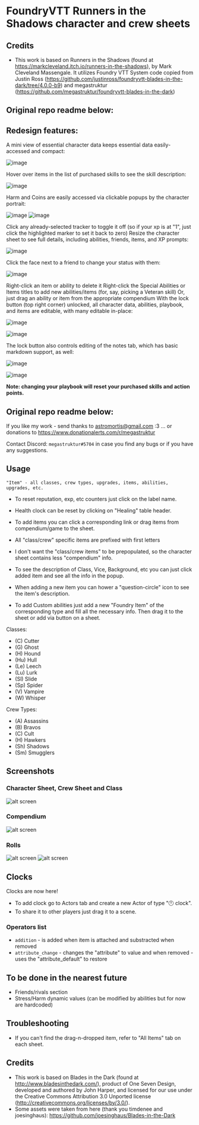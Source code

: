 # FoundryVTT Runners in the Shadows character and crew sheets

## Credits
- This work is based on Runners in the Shadows (found at https://markcleveland.itch.io/runners-in-the-shadows), by Mark Cleveland Massengale. It utilizes Foundry VTT System code copied from Justin Ross (https://github.com/justinross/foundryvtt-blades-in-the-dark/tree/4.0.0-b9) and megastruktur (https://github.com/megastruktur/foundryvtt-blades-in-the-dark)



## Original repo readme below:

## Redesign features:
A mini view of essential character data keeps essential data easily-accessed and compact:

![image](https://user-images.githubusercontent.com/1120106/130698986-4c28509a-8643-4e8d-af63-250d517a5e92.png)

Hover over items in the list of purchased skills to see the skill description:

![image](https://user-images.githubusercontent.com/1120106/130699030-89ff398a-a854-46e3-b75f-3a92676c429c.png)

Harm and Coins are easily accessed via clickable popups by the character portrait:

![image](https://user-images.githubusercontent.com/1120106/130699095-dd25bc35-5741-44fb-aadc-01ef08f5f7b6.png) ![image](https://user-images.githubusercontent.com/1120106/130699077-cdaf61ce-4786-4372-a2aa-455278cf2b0d.png) 

Click any already-selected tracker to toggle it off (so if your xp is at "1", just click the highlighted marker to set it back to zero)
Resize the character sheet to see full details, including abilities, friends, items, and XP prompts:

![image](https://user-images.githubusercontent.com/1120106/130699183-aef67137-eb19-49b3-a23e-ec0f3f472bcb.png)

Click the face next to a friend to change your status with them:

![image](https://user-images.githubusercontent.com/1120106/130699258-e80f0e57-9d8e-4cad-acff-18065bba3ebd.png)

Right-click an item or ability to delete it
Right-click the Special Abilities or Items titles to add new abilities/items (for, say, picking a Veteran skill)
Or, just drag an ability or item from the appropriate compendium
With the lock button (top right corner) unlocked, all character data, abilities, playbook, and items are editable, with many editable in-place:

![image](https://user-images.githubusercontent.com/1120106/130699475-028e8ac5-e1ad-4ad4-9ffc-9240c123f75d.png)

![image](https://user-images.githubusercontent.com/1120106/130699522-3d17a780-fcba-4434-80b5-279af2c44fb3.png)

The lock button also controls editing of the notes tab, which has basic markdown support, as well:

![image](https://user-images.githubusercontent.com/1120106/130699672-00b4bd31-91c9-43d3-be51-32012b0ec4b1.png)

![image](https://user-images.githubusercontent.com/1120106/130699688-9839039d-5878-45db-b5f7-ab3e9f52c875.png)

**Note: changing your playbook will reset your purchased skills and action points.**



## Original repo readme below:
If you like my work - send thanks to astromortis@gmail.com  :3
... or donations to https://www.donationalerts.com/r/megastruktur

Contact Discord: `megastruktur#5704` in case you find any bugs or if you have any suggestions.

## Usage
`"Item" - all classes, crew types, upgrades, items, abilities, upgrades, etc.`

- To reset reputation, exp, etc counters just click on the label name.
- Health clock can be reset by clicking on "Healing" table header.
- To add items you can click a corresponding link or drag items from compendium/game to the sheet.
- All "class/crew" specific items are prefixed with first letters

- I don't want the "class/crew items" to be prepopulated, so the character sheet contains less "compendium" info.
- To see the description of Class, Vice, Background, etc you can just click added item and see all the info in the popup.
- When adding a new item you can hower a "question-circle" icon to see the item's description.
- To add Custom abilities just add a new "Foundry Item" of the corresponding type and fill all the necessary info. Then drag it to the sheet or add via button on a sheet.

Classes:
- (C)  Cutter
- (G)  Ghost
- (H)  Hound
- (Hu) Hull
- (Le) Leech
- (Lu) Lurk
- (Sl) Slide
- (Sp) Spider
- (V)  Vampire
- (W)  Whisper

Crew Types:
- (A)  Assassins
- (B)  Bravos
- (C)  Cult
- (H)  Hawkers
- (Sh) Shadows
- (Sm) Smugglers

## Screenshots

### Character Sheet, Crew Sheet and Class
![alt screen][screenshot_all]

### Compendium
![alt screen][screenshot_compendium]

### Rolls
![alt screen][screenshot_roll_1]
![alt screen][screenshot_roll_2]

## Clocks
Clocks are now here!
- To add clock go to Actors tab and create a new Actor of type "🕛 clock".
- To share it to other players just drag it to a scene.

### Operators list
- `addition` - is added when item is attached and substracted when removed
- `attribute_change` - changes the "attribute" to value and when removed - uses the "attribute_default" to restore

## To be done in the nearest future
- Friends/rivals section
- Stress/Harm dynamic values (can be modified by abilities but for now are hardcoded)

## Troubleshooting
- If you can't find the drag-n-dropped item, refer to "All Items" tab on each sheet.

## Credits
- This work is based on Blades in the Dark (found at http://www.bladesinthedark.com/), product of One Seven Design, developed and authored by John Harper, and licensed for our use under the Creative Commons Attribution 3.0 Unported license (http://creativecommons.org/licenses/by/3.0/).
- Some assets were taken from here (thank you  timdenee and joesinghaus): https://github.com/joesinghaus/Blades-in-the-Dark


[screenshot_all]: ./images/screenshot_all.png "screenshot_all"
[screenshot_compendium]: ./images/screenshot_compendium.png "screenshot_compendium"
[screenshot_roll_1]: ./images/screenshot_roll_1.png "screenshot_roll_1"
[screenshot_roll_2]: ./images/screenshot_roll_2.png "screenshot_roll_2"
